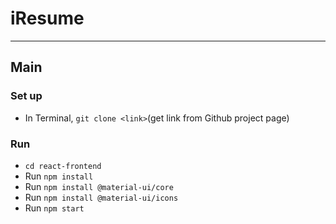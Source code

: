 # iResume
---
## Main
### Set up
- In Terminal, `git clone <link>`(get link from Github project page)
### Run
- `cd react-frontend`
- Run `npm install`
- Run `npm install @material-ui/core`
- Run `npm install @material-ui/icons`
- Run `npm start`
